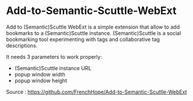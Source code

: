 # Add-to-Semantic-Scuttle-WebExt
Add to (Semantic)Scuttle WebExt is a simple extension that allow to add bookmarks to a (Semantic)Scuttle instance.
(Semantic)Scuttle is a social bookmarking tool experimenting with tags and collaborative tag descriptions.

It needs 3 parameters to work properly:
- (Semantic)Scuttle instance URL
- popup window width
- popup window height

Source : https://github.com/FrenchHope/Add-to-Semantic-Scuttle-WebExt
